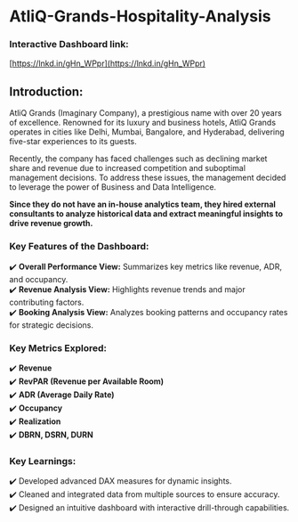 # AtliQ-Grands-Hospitality-Analysis

### **Interactive Dashboard link:**  
[https://lnkd.in/gHn_WPpr](https://lnkd.in/gHn_WPpr)

## **Introduction:**
AtliQ Grands (Imaginary Company), a prestigious name with over 20 years of excellence. Renowned for its luxury and business hotels, AtliQ Grands operates in cities like Delhi, Mumbai, Bangalore, and Hyderabad, delivering five-star experiences to its guests.

Recently, the company has faced challenges such as declining market share and revenue due to increased competition and suboptimal management decisions. To address these issues, the management decided to leverage the power of Business and Data Intelligence.

 **Since they do not have an in-house analytics team, they hired external consultants to analyze historical data and extract meaningful insights to drive revenue growth.**

### **Key Features of the Dashboard:**
✔️ **Overall Performance View:** Summarizes key metrics like revenue, ADR, and occupancy.  
✔️ **Revenue Analysis View:** Highlights revenue trends and major contributing factors.  
✔️ **Booking Analysis View:** Analyzes booking patterns and occupancy rates for strategic decisions.

### **Key Metrics Explored:**
✔️ **Revenue**  
✔️ **RevPAR (Revenue per Available Room)**  
✔️ **ADR (Average Daily Rate)**  
✔️ **Occupancy**  
✔️ **Realization**  
✔️ **DBRN, DSRN, DURN**

### **Key Learnings:**
✔️ Developed advanced DAX measures for dynamic insights.  
✔️ Cleaned and integrated data from multiple sources to ensure accuracy.  
✔️ Designed an intuitive dashboard with interactive drill-through capabilities.


